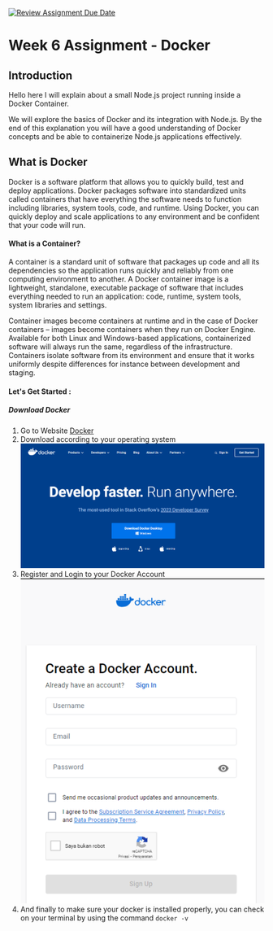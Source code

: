 [![Review Assignment Due Date](https://classroom.github.com/assets/deadline-readme-button-24ddc0f5d75046c5622901739e7c5dd533143b0c8e959d652212380cedb1ea36.svg)](https://classroom.github.com/a/nj7iw4Wb)

# Week 6 Assignment - Docker

## Introduction
Hello here I will explain about a small Node.js project running inside a Docker Container.

We will explore the basics of Docker and its integration with Node.js. By the end of this explanation you will have a good understanding of Docker concepts and be able to containerize Node.js applications effectively.

## What is Docker
Docker is a software platform that allows you to quickly build, test and deploy applications. Docker packages software into standardized units called containers that have everything the software needs to function including libraries, system tools, code, and runtime. Using Docker, you can quickly deploy and scale applications to any environment and be confident that your code will run.

#### What is a Container?
A container is a standard unit of software that packages up code and all its dependencies so the application runs quickly and reliably from one computing environment to another. A Docker container image is a lightweight, standalone, executable package of software that includes everything needed to run an application: code, runtime, system tools, system libraries and settings.

Container images become containers at runtime and in the case of Docker containers – images become containers when they run on Docker Engine. Available for both Linux and Windows-based applications, containerized software will always run the same, regardless of the infrastructure. Containers isolate software from its environment and ensure that it works uniformly despite differences for instance between development and staging.

#### Let's Get Started :
##### Download Docker
  1. Go to Website [Docker](https://www.docker.com/)
  2. Download according to your operating system
     ![Docker](Asset%20Image/Docker.png)
  3. Register and Login to your Docker Account 
     ![Docker](Asset%20Image/Login.png)
  4. And finally to make sure your docker is installed properly, you can check on your terminal by using the command ```docker -v```
